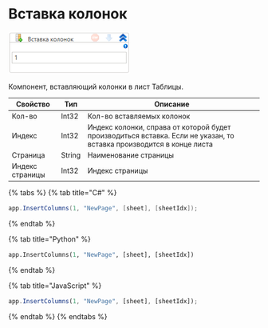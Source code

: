 # Вставка колонок

![](../../../../resources/activities/basic/myoffice/table/image-496.png)

Компонент, вставляющий колонки в лист Таблицы.

| Свойство        | Тип    | Описание                                                                                                             |
| --------------- | ------ | -------------------------------------------------------------------------------------------------------------------- |
| Кол-во          | Int32  | Кол-во вставляемых колонок                                                                                           |
| Индекс          | Int32  | Индекс колонки, справа от которой будет производиться вставка. Если не указан, то вставка производится в конце листа |
| Страница        | String | Наименование страницы                                                                                                |
| Индекс страницы | Int32  | Индекс страницы                                                                                                      |

{% tabs %}
{% tab title="C#" %}
```csharp
app.InsertColumns(1, "NewPage", [sheet], [sheetIdx]);
```
{% endtab %}

{% tab title="Python" %}
```python
app.InsertColumns(1, "NewPage", [sheet], [sheetIdx])
```
{% endtab %}

{% tab title="JavaScript" %}
```javascript
app.InsertColumns(1, "NewPage", [sheet], [sheetIdx]);
```
{% endtab %}
{% endtabs %}
